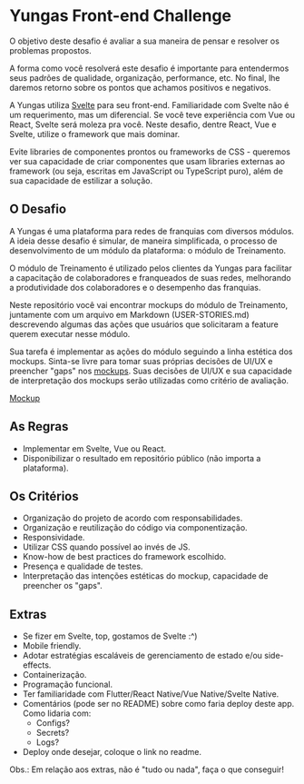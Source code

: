 # Yungas Front-end Challenge
O objetivo deste desafio é avaliar a sua maneira de pensar e resolver os problemas propostos.

A forma como você resolverá este desafio é importante para entendermos seus padrões de qualidade, organização, performance, etc. No final, lhe daremos retorno sobre os pontos que achamos positivos e negativos.

A Yungas utiliza [Svelte](https://svelte.dev/) para seu front-end. Familiaridade com Svelte não é um requerimento, mas um diferencial. Se você teve experiência com Vue ou React, Svelte será moleza pra você. Neste desafio, dentre React, Vue e Svelte, utilize o framework que mais dominar. 

Evite libraries de componentes prontos ou frameworks de CSS - queremos ver sua capacidade de criar componentes que usam libraries externas ao framework (ou seja, escritas em JavaScript ou TypeScript puro), além de sua capacidade de estilizar a solução.

## O Desafio
A Yungas é uma plataforma para redes de franquias com diversos módulos. A ideia desse desafio é simular, de maneira simplificada, o processo de desenvolvimento de um módulo da plataforma: o módulo de Treinamento. 

O módulo de Treinamento é utilizado pelos clientes da Yungas para facilitar a capacitação de colaboradores e franqueados de suas redes, melhorando a produtividade dos colaboradores e o desempenho das franquias.

Neste repositório você vai encontrar mockups do módulo de Treinamento, juntamente com um arquivo em Markdown (USER-STORIES.md) descrevendo algumas das ações que usuários que solicitaram a feature querem executar nesse módulo.

Sua tarefa é implementar as ações do módulo seguindo a linha estética dos mockups. Sinta-se livre para tomar suas próprias decisões de UI/UX e preencher "gaps" nos [mockups](https://www.figma.com/file/9RCzRXNv6iELZd2sJfQ59x/Teste-Front-end-Yungas?node-id=0%3A1). Suas decisões de UI/UX e sua capacidade de interpretação dos mockups serão utilizadas como critério de avaliação.

[Mockup](https://www.figma.com/file/9RCzRXNv6iELZd2sJfQ59x/Teste-Front-end-Yungas?node-id=0%3A1)

## As Regras
- Implementar em Svelte, Vue ou React.
- Disponibilizar o resultado em repositório público (não importa a plataforma).

## Os Critérios
- Organização do projeto de acordo com responsabilidades.
- Organização e reutilização do código via componentização.
- Responsividade.
- Utilizar CSS quando possível ao invés de JS.
- Know-how de best practices do framework escolhido.
- Presença e qualidade de testes.
- Interpretação das intenções estéticas do mockup, capacidade de preencher os "gaps".

## Extras 
- Se fizer em Svelte, top, gostamos de Svelte :^) 
- Mobile friendly.
- Adotar estratégias escaláveis de gerenciamento de estado e/ou side-effects. 
- Containerização.
- Programação funcional.
- Ter familiaridade com Flutter/React Native/Vue Native/Svelte Native.
- Comentários (pode ser no README) sobre como faria deploy deste app. Como lidaria com:
  - Configs?
  - Secrets?
  - Logs?
- Deploy onde desejar, coloque o link no readme.

Obs.: Em relação aos extras, não é "tudo ou nada", faça o que conseguir!
